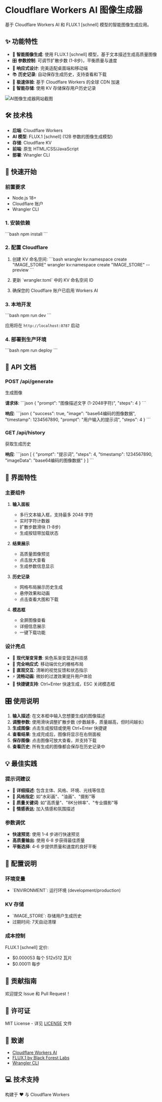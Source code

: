 # Cloudflare Workers AI 图像生成器

基于 Cloudflare Workers AI 和 FLUX.1 [schnell] 模型的智能图像生成应用。

## ✨ 功能特性

- 🎨 **智能图像生成**: 使用 FLUX.1 [schnell] 模型，基于文本描述生成高质量图像
- 🎛️ **参数控制**: 可调节扩散步数 (1-8步)，平衡质量与速度
- 📱 **响应式设计**: 完美适配桌面端和移动端
- 📚 **历史记录**: 自动保存生成历史，支持查看和下载
- 🚀 **极速体验**: 基于 Cloudflare Workers 的全球 CDN 加速
- 💾 **智能存储**: 使用 KV 存储保存用户历史记录

![AI图像生成器网站截图](https://raw.githubusercontent.com/yingcaihuang/mycf-ai-workers/refs/heads/main/screencapture-ai-image-generator-nfr-gcr-eastasia-workers-dev-2025-09-06-19_11_21.png)

## 🛠️ 技术栈

- **后端**: Cloudflare Workers
- **AI 模型**: FLUX.1 [schnell] (12B 参数的图像生成模型)
- **存储**: Cloudflare KV
- **前端**: 原生 HTML/CSS/JavaScript
- **部署**: Wrangler CLI

## 🚀 快速开始

### 前置要求

- Node.js 18+
- Cloudflare 账户
- Wrangler CLI

### 1. 安装依赖

\`\`\`bash
npm install
\`\`\`

### 2. 配置 Cloudflare

1. 创建 KV 命名空间:
\`\`\`bash
wrangler kv:namespace create "IMAGE_STORE"
wrangler kv:namespace create "IMAGE_STORE" --preview
\`\`\`

2. 更新 \`wrangler.toml\` 中的 KV 命名空间 ID

3. 确保您的 Cloudflare 账户已启用 Workers AI

### 3. 本地开发

\`\`\`bash
npm run dev
\`\`\`

应用将在 `http://localhost:8787` 启动

### 4. 部署到生产环境

\`\`\`bash
npm run deploy
\`\`\`

## 📖 API 文档

### POST /api/generate

生成图像

**请求体**:
\`\`\`json
{
  "prompt": "图像描述文字 (1-2048字符)",
  "steps": 4
}
\`\`\`

**响应**:
\`\`\`json
{
  "success": true,
  "image": "base64编码的图像数据",
  "timestamp": 1234567890,
  "prompt": "用户输入的提示词",
  "steps": 4
}
\`\`\`

### GET /api/history

获取生成历史

**响应**:
\`\`\`json
[
  {
    "prompt": "提示词",
    "steps": 4,
    "timestamp": 1234567890,
    "imageData": "base64编码的图像数据"
  }
]
\`\`\`

## 🎨 界面特性

### 主要组件

1. **输入面板**
   - 多行文本输入框，支持最多 2048 字符
   - 实时字符计数器
   - 扩散步数滑块 (1-8步)
   - 生成按钮带加载状态

2. **结果展示**
   - 高质量图像预览
   - 点击放大查看
   - 生成参数信息显示

3. **历史记录**
   - 网格布局展示历史生成
   - 悬停效果和动画
   - 点击查看大图和下载

4. **模态框**
   - 全屏图像查看
   - 详细信息展示
   - 一键下载功能

### 设计亮点

- 🎨 **现代渐变背景**: 紫色系渐变营造科技感
- 📱 **完全响应式**: 移动端优化的栅格布局
- 🎯 **直观交互**: 清晰的视觉反馈和状态指示
- ⚡ **流畅动画**: 微妙的过渡效果提升用户体验
- 🔧 **快捷键支持**: Ctrl+Enter 快速生成，ESC 关闭模态框

## 🎛️ 使用说明

1. **输入描述**: 在文本框中输入您想要生成的图像描述
2. **调整参数**: 使用滑块调整扩散步数 (步数越多，质量越高，但时间越长)
3. **生成图像**: 点击生成按钮或使用 Ctrl+Enter 快捷键
4. **查看结果**: 生成完成后，图像将显示在右侧面板
5. **保存图像**: 点击图像可放大查看，并支持下载
6. **查看历史**: 所有生成的图像都会保存在历史记录中

## 💡 最佳实践

### 提示词建议

- 📝 **详细描述**: 包含主体、风格、环境、光线等信息
- 🎨 **风格指定**: 如"水彩画"、"油画"、"摄影"等
- 📐 **质量关键词**: 如"高质量"、"8K分辨率"、"专业摄影"等
- 🌈 **情感表达**: 加入情感和氛围描述

### 参数调优

- **快速预览**: 使用 1-4 步进行快速预览
- **高质量输出**: 使用 6-8 步获得最佳质量
- **平衡选择**: 4-6 步提供质量和速度的良好平衡

## 🔧 配置说明

### 环境变量

- \`ENVIRONMENT\`: 运行环境 (development/production)

### KV 存储

- \`IMAGE_STORE\`: 存储用户生成历史
- 过期时间: 7天自动清理

### 成本控制

FLUX.1 [schnell] 定价:

- $0.000053 每个 512x512 瓦片
- $0.00011 每步

## 🤝 贡献指南

欢迎提交 Issue 和 Pull Request！

## 📄 许可证

MIT License - 详见 [LICENSE](LICENSE) 文件

## 🙏 致谢

- [Cloudflare Workers AI](https://developers.cloudflare.com/workers-ai/)
- [FLUX.1 by Black Forest Labs](https://blackforestlabs.ai/)
- [Wrangler CLI](https://developers.cloudflare.com/workers/wrangler/)

## 💻 技术支持

构建于 ❤️ 与 Cloudflare Workers
